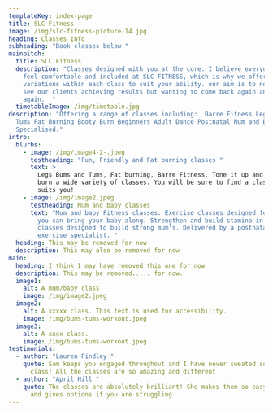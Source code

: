 ```yaml
---
templateKey: index-page
title: SLC Fitness
image: /img/slc-fitness-picture-14.jpg
heading: Classes Info
subheading: "Book classes below "
mainpitch:
  title: SLC Fitness
  description: "Classes designed with you at the core. I believe everyone should
    feel comfortable and included at SLC FITNESS, which is why we offer
    variations within each class to suit your ability. our aim is to not only
    see our clients achieving results but wanting to come back again and
    again.  "
  timetableImage: /img/timetable.jpg
description: "Offering a range of classes including:  Barre Fitness Legs Bums &
  Tums Fat Burning Booty Burn Beginners Adult Dance Postnatal Mum and Baby
  Specialised."
intro:
  blurbs:
    - image: /img/image4-2-.jpeg
      testheading: "Fun, Friendly and Fat burning classes "
      text: >
        Legs Bums and Tums, Fat burning, Barre Fitness, Tone it up and Booty
        burn a wide variety of classes. You will be sure to find a class that
        suits you! 
    - image: /img/image2.jpeg
      testheading: Mum and baby classes
      text: "Mum and baby Fitness classes. Exercise classes designed for mum's where
        you can bring your baby along. Strengthen and build stamina in these
        classes designed to build strong mum's. Delivered by a postnatal
        exercise specialist. "
  heading: This may be removed for now
  description: This may also be removed for now
main:
  heading: I think I may have removed this one for now
  description: This may be removed..... for now.
  image1:
    alt: A mum/baby class
    image: /img/image2.jpeg
  image2:
    alt: A xxxxx class. This text is used for accessibility.
    image: /img/bums-tums-workout.jpeg
  image3:
    alt: A xxxx class.
    image: /img/bums-tums-workout.jpeg
testimonials:
  - author: "Lauren Findley "
    quote: Sam keeps you engaged throughout and I have never sweated so much in a
      class! All the classes are so amazing and different
  - author: "April Hill "
    quote: The classes are absolutely brilliant! She makes them so easy to follow
      and gives options if you are struggling
---
```

